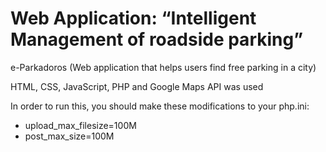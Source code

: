 # Web Application: “Intelligent Management of roadside parking” 
e-Parkadoros (Web application that helps users find free parking in a city)

HTML, CSS, JavaScript, PHP and Google Maps API was used

In order to run this, you should make these modifications to your php.ini:
- upload_max_filesize=100M
- post_max_size=100M

